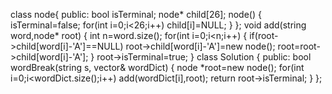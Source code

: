 class node{
public:
bool isTerminal;
node* child[26];
node()
{
isTerminal=false;
for(int i=0;i<26;i++)
child[i]=NULL;
}
};
void add(string word,node* root)
{
int n=word.size();
for(int i=0;i<n;i++)
{
if(root->child[word[i]-'A']==NULL)
root->child[word[i]-'A']=new node();
root=root->child[word[i]-'A'];
}
root->isTerminal=true;
}
​
class Solution {
public:
bool wordBreak(string s, vector<string>& wordDict) {
node *root=new node();
for(int i=0;i<wordDict.size();i++)
add(wordDict[i],root);
return root->isTerminal;
}
};